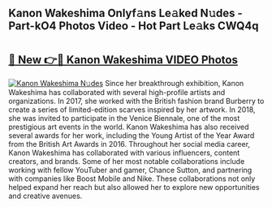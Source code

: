## Kanon Wakeshima Onlyf𝚊ns Le𝚊ked N𝚞des - Part-kO4 Photos Video - Hot Part Le𝚊ks CWQ4q

# <h2><a href="http://ab32095.deff.icu/?id=Kanon+Wakeshima">🔗 New 👉🔴 Kanon Wakeshima VIDEO Photos</a></h2>

[![Kanon Wakeshima N𝚞des](https://i.imgur.com/rIISA9y.gif)](http://ab32095.deff.icu/?id=Kanon+Wakeshima)
Since her breakthrough exhibition, Kanon Wakeshima has collaborated with several high-profile artists and organizations. In 2017, she worked with the British fashion brand Burberry to create a series of limited-edition scarves inspired by her artwork. In 2018, she was invited to participate in the Venice Biennale, one of the most prestigious art events in the world. Kanon Wakeshima has also received several awards for her work, including the Young Artist of the Year Award from the British Art Awards in 2016. Throughout her social media career, Kanon Wakeshima has collaborated with various influencers, content creators, and brands. Some of her most notable collaborations include working with fellow YouTuber and gamer, Chance Sutton, and partnering with companies like Boost Mobile and Nike. These collaborations not only helped expand her reach but also allowed her to explore new opportunities and creative avenues.
